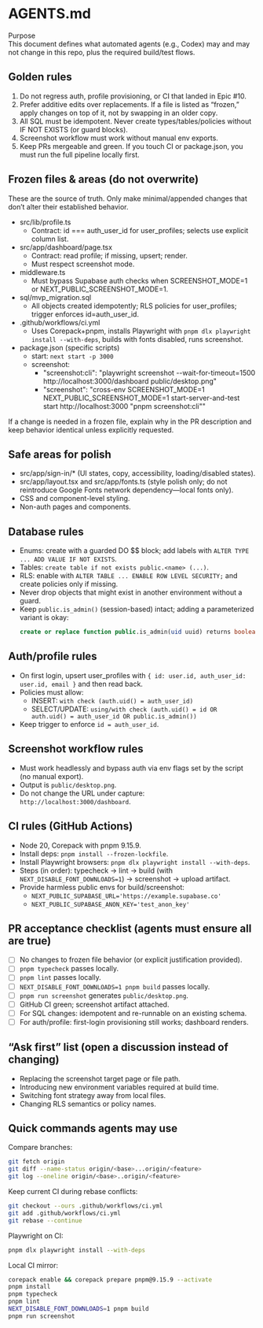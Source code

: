 # AGENTS.md

Purpose  
This document defines what automated agents (e.g., Codex) may and may not change in this repo, plus the required build/test flows.

## Golden rules
1) Do not regress auth, profile provisioning, or CI that landed in Epic #10.  
2) Prefer additive edits over replacements. If a file is listed as “frozen,” apply changes on top of it, not by swapping in an older copy.  
3) All SQL must be idempotent. Never create types/tables/policies without IF NOT EXISTS (or guard blocks).  
4) Screenshot workflow must work without manual env exports.  
5) Keep PRs mergeable and green. If you touch CI or package.json, you must run the full pipeline locally first.

## Frozen files & areas (do not overwrite)
These are the source of truth. Only make minimal/appended changes that don’t alter their established behavior.

- src/lib/profile.ts  
  - Contract: id === auth_user_id for user_profiles; selects use explicit column list.  
- src/app/dashboard/page.tsx  
  - Contract: read profile; if missing, upsert; render.  
  - Must respect screenshot mode.  
- middleware.ts  
  - Must bypass Supabase auth checks when SCREENSHOT_MODE=1 or NEXT_PUBLIC_SCREENSHOT_MODE=1.  
- sql/mvp_migration.sql  
  - All objects created idempotently; RLS policies for user_profiles; trigger enforces id=auth_user_id.  
- .github/workflows/ci.yml  
  - Uses Corepack+pnpm, installs Playwright with `pnpm dlx playwright install --with-deps`, builds with fonts disabled, runs screenshot.  
- package.json (specific scripts)  
  - start: `next start -p 3000`  
  - screenshot:  
    - \"screenshot:cli\": \"playwright screenshot --wait-for-timeout=1500 http://localhost:3000/dashboard public/desktop.png\"  
    - \"screenshot\": \"cross-env SCREENSHOT_MODE=1 NEXT_PUBLIC_SCREENSHOT_MODE=1 start-server-and-test start http://localhost:3000 \"pnpm screenshot:cli\"\"  

If a change is needed in a frozen file, explain why in the PR description and keep behavior identical unless explicitly requested.

## Safe areas for polish
- src/app/sign-in/* (UI states, copy, accessibility, loading/disabled states).  
- src/app/layout.tsx and src/app/fonts.ts (style polish only; do not reintroduce Google Fonts network dependency—local fonts only).  
- CSS and component-level styling.  
- Non-auth pages and components.

## Database rules
- Enums: create with a guarded DO $$ block; add labels with `ALTER TYPE ... ADD VALUE IF NOT EXISTS`.  
- Tables: `create table if not exists public.<name> (...)`.  
- RLS: enable with `ALTER TABLE ... ENABLE ROW LEVEL SECURITY;` and create policies only if missing.  
- Never drop objects that might exist in another environment without a guard.  
- Keep `public.is_admin()` (session-based) intact; adding a parameterized variant is okay:
  ```sql
  create or replace function public.is_admin(uid uuid) returns boolean ...
  ```

## Auth/profile rules
- On first login, upsert user_profiles with `{ id: user.id, auth_user_id: user.id, email }` and then read back.  
- Policies must allow:
  - INSERT: `with check (auth.uid() = auth_user_id)`  
  - SELECT/UPDATE: `using/with check (auth.uid() = id OR auth.uid() = auth_user_id OR public.is_admin())`  
- Keep trigger to enforce `id = auth_user_id`.

## Screenshot workflow rules
- Must work headlessly and bypass auth via env flags set by the script (no manual export).  
- Output is `public/desktop.png`.  
- Do not change the URL under capture: `http://localhost:3000/dashboard`.

## CI rules (GitHub Actions)
- Node 20, Corepack with pnpm 9.15.9.  
- Install deps: `pnpm install --frozen-lockfile`.  
- Install Playwright browsers: `pnpm dlx playwright install --with-deps`.  
- Steps (in order): typecheck → lint → build (with `NEXT_DISABLE_FONT_DOWNLOADS=1`) → screenshot → upload artifact.  
- Provide harmless public envs for build/screenshot:
  - `NEXT_PUBLIC_SUPABASE_URL='https://example.supabase.co'`  
  - `NEXT_PUBLIC_SUPABASE_ANON_KEY='test_anon_key'`

## PR acceptance checklist (agents must ensure all are true)
- [ ] No changes to frozen file behavior (or explicit justification provided).  
- [ ] `pnpm typecheck` passes locally.  
- [ ] `pnpm lint` passes locally.  
- [ ] `NEXT_DISABLE_FONT_DOWNLOADS=1 pnpm build` passes locally.  
- [ ] `pnpm run screenshot` generates `public/desktop.png`.  
- [ ] GitHub CI green; screenshot artifact attached.  
- [ ] For SQL changes: idempotent and re-runnable on an existing schema.  
- [ ] For auth/profile: first-login provisioning still works; dashboard renders.

## “Ask first” list (open a discussion instead of changing)
- Replacing the screenshot target page or file path.  
- Introducing new environment variables required at build time.  
- Switching font strategy away from local files.  
- Changing RLS semantics or policy names.

## Quick commands agents may use

Compare branches:
```bash
git fetch origin
git diff --name-status origin/<base>...origin/<feature>
git log --oneline origin/<base>..origin/<feature>
```

Keep current CI during rebase conflicts:
```bash
git checkout --ours .github/workflows/ci.yml
git add .github/workflows/ci.yml
git rebase --continue
```

Playwright on CI:
```bash
pnpm dlx playwright install --with-deps
```

Local CI mirror:
```bash
corepack enable && corepack prepare pnpm@9.15.9 --activate
pnpm install
pnpm typecheck
pnpm lint
NEXT_DISABLE_FONT_DOWNLOADS=1 pnpm build
pnpm run screenshot
```
